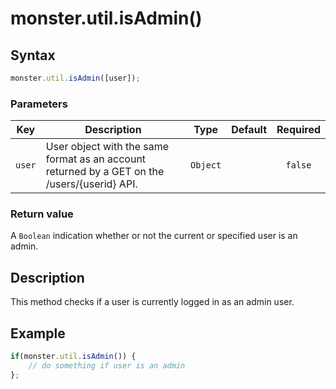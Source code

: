 # monster.util.isAdmin()

## Syntax
```javascript
monster.util.isAdmin([user]);
```

### Parameters
Key | Description | Type | Default | Required
:-: | --- | :-: | :-: | :-:
`user` | User object with the same format as an account returned by a GET on the /users/{userid} API. | `Object` | | `false`

### Return value
A `Boolean` indication whether or not the current or specified user is an admin.

## Description
This method checks if a user is currently logged in as an admin user.

## Example
```javascript
if(monster.util.isAdmin()) {
	// do something if user is an admin
};
```
